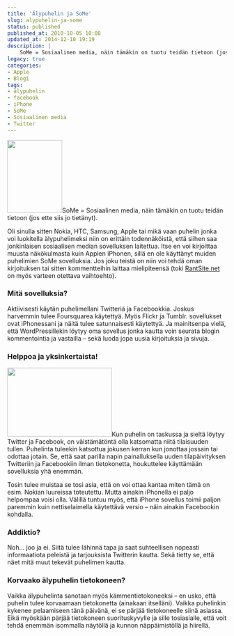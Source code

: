 ```yaml
---
title: 'Älypuhelin ja SoMe'
slug: alypuhelin-ja-some
status: published
published_at: 2010-10-05 10:08
updated_at: 2014-12-10 19:19
description: |
    SoMe = Sosiaalinen media, näin tämäkin on tuotu teidän tietoon (jos ette siis jo tietänyt). Oli sinulla sitten Nokia, HTC, Samsung, Apple tai mikä vaan puhelin jonka voi luokitella älypuhelimeksi niin on erittäin todennäköistä, että siihen saa jonkinlaisen sosiaalisen median sovelluksen laitettua. Itse en voi kirjoittaa muusta näkökulmasta kuin Applen iPhonen, sillä en ole käyttänyt… Jatka lukemista Älypuhelin ja SoMe
legacy: true
categories:
- Apple
- Blogi
tags:
- älypuhelin
- facebook
- iPhone
- SoMe
- Sosiaalinen media
- Twitter
---
```


<p><img loading="lazy" decoding="async" class="alignright size-full wp-image-1047" title="apple-iphone-4-hands-on-pic-300x399" src="https://cdn.markokaartinen.net/uploads/2010/07/apple-iphone-4-hands-on-pic-300x399.jpg" alt="" width="126" height="167" />SoMe = Sosiaalinen media, näin tämäkin on tuotu teidän tietoon (jos ette siis jo tietänyt).</p>
<p>Oli sinulla sitten Nokia, HTC, Samsung, Apple tai mikä vaan puhelin jonka voi luokitella älypuhelimeksi niin on erittäin todennäköistä, että siihen saa jonkinlaisen sosiaalisen median sovelluksen laitettua. Itse en voi kirjoittaa muusta näkökulmasta kuin Applen iPhonen, sillä en ole käyttänyt muiden puhelimien SoMe sovelluksia. Jos joku teistä on niin voi tehdä oman kirjoituksen tai sitten kommentteihin laittaa mielipiteensä (toki <a href="http://rantsite.net/" target="_blank">RantSite.net</a> on myös varteen otettava vaihtoehto).</p>
<h3>Mitä sovelluksia?</h3>
<p>Aktiivisesti käytän puhelimellani Twitteriä ja Facebookkia. Joskus harvemmin tulee Foursquarea käytettyä. Myös Flickr ja Tumblr. sovellukset ovat iPhonessani ja näitä tulee satunnaisesti käytettyä. Ja mainitsenpa vielä, että WordPressillekin löytyy oma sovellus jonka kautta voin seurata blogin kommentointia ja vastailla &#8211; sekä luoda jopa uusia kirjoituksia ja sivuja.</p>
<h3>Helppoa ja yksinkertaista!</h3>
<p><a href="https://cdn.markokaartinen.net/uploads/2010/10/tweeting2.jpg"><img loading="lazy" decoding="async" class="alignright size-medium wp-image-1208" title="tweeting2" src="https://cdn.markokaartinen.net/uploads/2010/10/tweeting2-300x198.jpg" alt="" width="240" height="158" /></a>Kun puhelin on taskussa ja sieltä löytyy Twitter ja Facebook, on väistämätöntä olla katsomatta niitä tilaisuuden tullen. Puhelinta tuleekin katsottua jokusen kerran kun jonottaa jossain tai odottaa jotain. Se, että saat parilla napin painalluksella uuden tilapäivityksen Twitteriin ja Facebookiin ilman tietokonetta, houkuttelee käyttämään sovelluksia yhä enemmän.</p>
<p>Tosin tulee muistaa se tosi asia, että on voi ottaa kantaa miten tämä on esim. Nokian luureissa toteutettu. Mutta ainakin iPhonella ei paljo helpompaa voisi olla. Välillä tuntuu myös, että iPhone sovellus toimii paljon paremmin kuin nettiselaimella käytettävä versio &#8211; näin ainakin Facebookin kohdalla.</p>
<h3>Addiktio?</h3>
<p>Noh&#8230; joo ja ei. Siitä tulee lähinnä tapa ja saat suhteellisen nopeasti informaatiota peleistä ja tarjouksista Twitterin kautta. Sekä tietty se, että näet mitä muut tekevät puhelimen kautta.</p>
<h3>Korvaako älypuhelin tietokoneen?</h3>
<p>Vaikka älypuhelinta sanotaan myös kämmentietokoneeksi &#8211; en usko, että puhelin tulee korvaamaan tietokonetta (ainakaan itselläni). Vaikka puhelinkin kykenee pelaamiseen tänä päivänä, ei se pärjää tietokoneelle siinä asiassa. Eikä myöskään pärjää tietokoneen suorituskyvylle ja sille tosiasialle, että voit tehdä enemmän isommalla näytöllä ja kunnon näppäimistöllä ja hiirellä.</p>